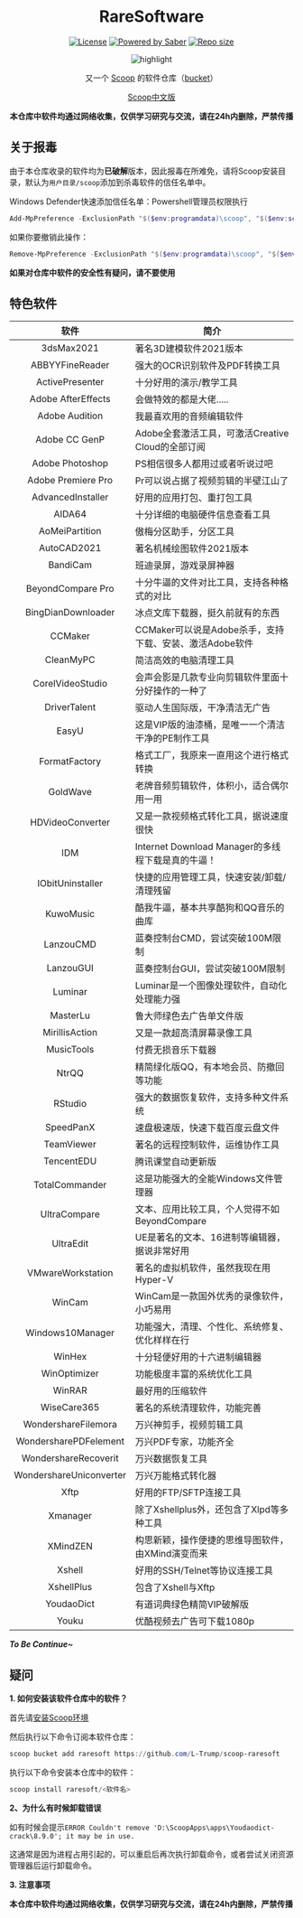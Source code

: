 <div align="center">
    <h1 align="center">RareSoftware</h1>
    <p align="center">
        <a href="https://github.com/h404bi/dorado/blob/master/LICENSE"><img src="https://img.shields.io/github/license/l-trump/scoop-raresoft.svg?style=flat-square" alt="License"></a>
        <a href="https://www.microsoft.com/en-us/windows"><img src="https://img.shields.io/badge/Target-Windows%2010-0067B8.svg?style=flat-square" alt="Powered by Saber" /></a>
        <a href="https://github.com/l-trump/scoop-raresoft"><img src="https://img.shields.io/github/repo-size/l-trump/scoop-raresoft.svg?style=flat-square" alt="Repo size"></a>
    </p>
    <p align="center"><img align="center" src="https://xqhma.oss-cn-hangzhou.aliyuncs.com/image/raresoftware.gif" alt="highlight" /></p>
    <p align="center">
        又一个 <a href="https://github.com/lukesampson/scoop">Scoop</a> 的软件仓库（<a href="https://github.com/lukesampson/scoop/wiki/Buckets">bucket</a>）
    </p>
    <p align="center">
        <a href="https://github.com/L-Trump/Scoop-CHS">Scoop中文版</a>
    </p>
    <p align="center">
        <strong>本仓库中软件均通过网络收集，仅供学习研究与交流，请在24h内删除，严禁传播</strong>
    </p>
</div>


关于报毒
-----

由于本仓库收录的软件均为**已破解**版本，因此报毒在所难免，请将Scoop安装目录，默认为`用户目录/scoop`添加到杀毒软件的信任名单中。

Windows Defender快速添加信任名单：Powershell管理员权限执行

```powershell
Add-MpPreference -ExclusionPath "$($env:programdata)\scoop", "$($env:scoop)"
```

如果你要撤销此操作：

```powershell
Remove-MpPreference -ExclusionPath "$($env:programdata)\scoop", "$($env:scoop)"
```

**如果对仓库中软件的安全性有疑问，请不要使用**

特色软件
------------

| 软件 | 简介 |
|:--------:|-------------|
| 3dsMax2021 | 著名3D建模软件2021版本 |
| ABBYYFineReader | 强大的OCR识别软件及PDF转换工具 |
| ActivePresenter | 十分好用的演示/教学工具 |
| Adobe AfterEffects | 会做特效的都是大佬..... |
| Adobe Audition | 我最喜欢用的音频编辑软件 |
| Adobe CC GenP | Adobe全套激活工具，可激活Creative Cloud的全部订阅 |
| Adobe Photoshop | PS相信很多人都用过或者听说过吧 |
| Adobe Premiere Pro | Pr可以说占据了视频剪辑的半壁江山了 |
| AdvancedInstaller | 好用的应用打包、重打包工具 |
| AIDA64 | 十分详细的电脑硬件信息查看工具 |
| AoMeiPartition | 傲梅分区助手，分区工具 |
| AutoCAD2021 | 著名机械绘图软件2021版本 |
| BandiCam | 班迪录屏，游戏录屏神器 |
| BeyondCompare Pro| 十分牛逼的文件对比工具，支持各种格式的对比 |
| BingDianDownloader | 冰点文库下载器，挺久前就有的东西 |
| CCMaker | CCMaker可以说是Adobe杀手，支持下载、安装、激活Adobe软件 |
| CleanMyPC | 简洁高效的电脑清理工具 |
| CorelVideoStudio| 会声会影是几款专业向剪辑软件里面十分好操作的一种了 |
| DriverTalent | 驱动人生国际版，干净清洁无广告 |
| EasyU | 这是VIP版的油漆桶，是唯一一个清洁干净的PE制作工具 |
| FormatFactory | 格式工厂，我原来一直用这个进行格式转换 |
| GoldWave | 老牌音频剪辑软件，体积小，适合偶尔用一用 |
| HDVideoConverter | 又是一款视频格式转化工具，据说速度很快 |
| IDM | Internet Download Manager的多线程下载是真的牛逼！|
| IObitUninstaller | 快捷的应用管理工具，快速安装/卸载/清理残留 |
| KuwoMusic | 酷我牛逼，基本共享酷狗和QQ音乐的曲库 |
| LanzouCMD | 蓝奏控制台CMD，尝试突破100M限制 |
| LanzouGUI | 蓝奏控制台GUI，尝试突破100M限制 |
| Luminar | Luminar是一个图像处理软件，自动化处理能力强 |
| MasterLu | 鲁大师绿色去广告单文件版 |
| MirillisAction | 又是一款超高清屏幕录像工具 |
| MusicTools | 付费无损音乐下载器 |
| NtrQQ | 精简绿化版QQ，有本地会员、防撤回等功能 |
| RStudio | 强大的数据恢复软件，支持多种文件系统 |
| SpeedPanX | 速盘极速版，快速下载百度云盘文件 |
| TeamViewer | 著名的远程控制软件，运维协作工具 |
| TencentEDU | 腾讯课堂自动更新版 |
| TotalCommander | 这是功能强大的全能Windows文件管理器 |
| UltraCompare | 文本、应用比较工具，个人觉得不如BeyondCompare |
| UltraEdit | UE是著名的文本、16进制等编辑器，据说非常好用 |
| VMwareWorkstation | 著名的虚拟机软件，虽然我现在用Hyper-V |
| WinCam | WinCam是一款国外优秀的录像软件，小巧易用 |
| Windows10Manager | 功能强大，清理、个性化、系统修复、优化样样在行    |
| WinHex | 十分轻便好用的十六进制编辑器 |
| WinOptimizer | 功能极度丰富的系统优化工具 |
| WinRAR | 最好用的压缩软件 |
| WiseCare365 | 著名的系统清理软件，功能完善 |
| WondershareFilemora | 万兴神剪手，视频剪辑工具 |
| WondersharePDFelement| 万兴PDF专家，功能齐全 |
| WondershareRecoverit | 万兴数据恢复工具 |
| WondershareUniconverter | 万兴万能格式转化器 |
| Xftp | 好用的FTP/SFTP连接工具 |
| Xmanager | 除了Xshellplus外，还包含了Xlpd等多种工具 |
| XMindZEN | 构思新颖，操作便捷的思维导图软件，由XMind演变而来 |
| Xshell | 好用的SSH/Telnet等协议连接工具 |
| XshellPlus | 包含了Xshell与Xftp |
| YoudaoDict | 有道词典绿色精简VIP破解版 |
| Youku | 优酷视频去广告可下载1080p |

***To Be Continue~***

疑问
-----

**1. 如何安装该软件仓库中的软件？**

首先请[安装Scoop环境](https://blog.xqh.ma/_posts/2020-03-09-Windows%E5%8C%85%E7%AE%A1%E7%90%86%E5%99%A8-Scoop%E7%9A%84%E5%AE%89%E8%A3%85%E4%B8%8E%E4%BD%BF%E7%94%A8&%E5%B8%B8%E7%94%A8%E8%BD%AF%E4%BB%B6%E6%8E%A8%E8%8D%90/)

然后执行以下命令订阅本软件仓库：

``` powershell
scoop bucket add raresoft https://github.com/L-Trump/scoop-raresoft
```

执行以下命令安装本仓库中的软件：

``` powershell
scoop install raresoft/<软件名>
```

**2、为什么有时候卸载错误**

如有时候会提示```ERROR Couldn't remove 'D:\ScoopApps\apps\Youdaodict-crack\8.9.0'; it may be in use.```

这通常是因为进程占用引起的，可以重启后再次执行卸载命令，或者尝试关闭资源管理器后运行卸载命令。

**3. 注意事项**

**本仓库中软件均通过网络收集，仅供学习研究与交流，请在24h内删除，严禁传播**
